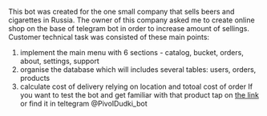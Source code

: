 This bot was created for the one small company that sells beers and cigarettes in Russia. The owner of this company asked me to create online shop on the base of telegram bot in order to increase amount of sellings.
Customer technical task was consisted of these main points:
  1) implement the main menu with 6 sections - catalog, bucket, orders, about, settings, support
  2) organise the database which will includes several tables: users, orders, products
  3) calculate cost of delivery relying on location and totoal cost of order
If you want to test the bot and get familiar with that product tap on [the link](https://t.me/PivoIDudki_bot) or find it in teltegram @PivoIDudki_bot
